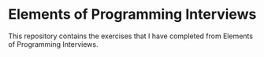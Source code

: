 # Elements of Programming Interviews

This repository contains the exercises that I have completed from Elements of Programming Interviews.
